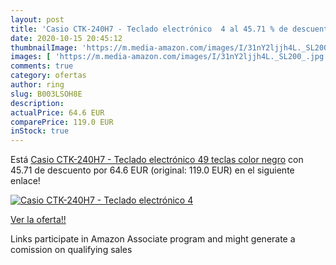 ```yaml
---
layout: post
title: 'Casio CTK-240H7 - Teclado electrónico  4 al 45.71 % de descuento'
date: 2020-10-15 20:45:12
thumbnailImage: 'https://m.media-amazon.com/images/I/31nY2ljjh4L._SL200_.jpg'
images: [ 'https://m.media-amazon.com/images/I/31nY2ljjh4L._SL200_.jpg' ]
comments: true
category: ofertas
author: ring
slug: B003LSOH8E
description:
actualPrice: 64.6 EUR
comparePrice: 119.0 EUR
inStock: true
---
```


Está [Casio CTK-240H7 - Teclado electrónico  49 teclas   color negro](https://www.amazon.es/dp/B003LSOH8E/?tag=tolees-21) con 45.71 de descuento por 64.6 EUR (original: 119.0 EUR) en el siguiente enlace!

[![Casio CTK-240H7 - Teclado electrónico  4](https://m.media-amazon.com/images/I/31nY2ljjh4L._SL200_.jpg)](https://www.amazon.es/dp/B003LSOH8E/?tag=tolees-21)

[Ver la oferta!!](https://www.amazon.es/dp/B003LSOH8E/?tag=tolees-21)

Links participate in Amazon Associate program and might generate a comission on qualifying sales


